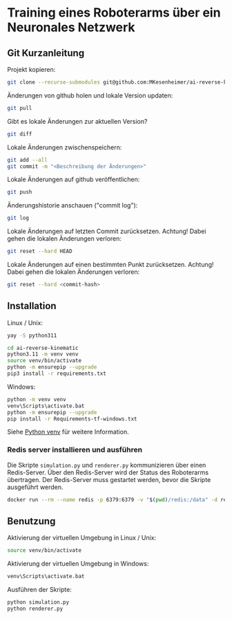 # Training eines Roboterarms über ein Neuronales Netzwerk

## Git Kurzanleitung

Projekt kopieren:

```bash
git clone --recurse-submodules git@github.com:MKesenheimer/ai-reverse-kinematic.git
```

Änderungen von github holen und lokale Version updaten:

```bash
git pull
```

Gibt es lokale Änderungen zur aktuellen Version?

```bash
git diff
```

Lokale Änderungen zwischenspeichern:

```bash
git add --all
git commit -m "<Beschreibung der Änderungen>"
```

Lokale Änderungen auf github veröffentlichen:

```bash
git push
```

Änderungshistorie anschauen ("commit log"):

```bash
git log
```

Lokale Änderungen auf letzten Commit zurücksetzen. Achtung! Dabei gehen die lokalen Änderungen verloren:

```bash
git reset --hard HEAD
```

Lokale Änderungen auf einen bestimmten Punkt zurücksetzen. Achtung! Dabei gehen die lokalen Änderungen verloren:

```bash
git reset --hard <commit-hash>
```

## Installation

Linux / Unix:

```bash
yay -S python311
```

```bash
cd ai-reverse-kinematic
python3.11 -m venv venv
source venv/bin/activate
python -m ensurepip --upgrade
pip3 install -r requirements.txt
```

Windows:
```bash
python -m venv venv
venv\Scripts\activate.bat
python -m ensurepip --upgrade
pip install -r Requirements-tf-windows.txt
```

Siehe [Python venv](https://docs.python.org/3/library/venv.html) für weitere Information.

### Redis server installieren und ausführen

Die Skripte `simulation.py` und `renderer.py` kommunizieren über einen Redis-Server. Über den Redis-Server wird der Status des Roboterarms übertragen. Der Redis-Server muss gestartet werden, bevor die Skripte ausgeführt werden.

```bash
docker run --rm --name redis -p 6379:6379 -v "$(pwd)/redis:/data" -d redis redis-server --save 60 1 --loglevel warning
```

## Benutzung

Aktivierung der virtuellen Umgebung in Linux / Unix:

```bash
source venv/bin/activate
```

Aktivierung der virtuellen Umgebung in Windows:

```bash
venv\Scripts\activate.bat
```

Ausführen der Skripte:

```bash
python simulation.py
python renderer.py
```
